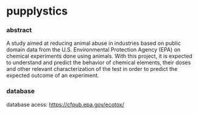 # pupplystics

### abstract
A study aimed at reducing animal abuse in industries based on public domain data from the U.S. Environmental Protection Agency (EPA) on chemical experiments done using animals. With this project, it is expected to understand and predict the behavior of chemical elements, their doses and other relevant characterization of the test in order to predict the expected outcome of an experiment.

### database

database acess: https://cfpub.epa.gov/ecotox/